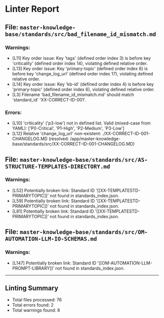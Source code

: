 # Linter Report


## File: `master-knowledge-base/standards/src/bad_filename_id_mismatch.md`
### Warnings:
  - [L11] Key order issue: Key 'tags' (defined order index 3) is before key 'criticality' (defined order index 14), violating defined relative order.
  - [L13] Key order issue: Key 'primary-topic' (defined order index 6) is before key 'change_log_url' (defined order index 17), violating defined relative order.
  - [L14] Key order issue: Key 'kb-id' (defined order index 4) is before key 'primary-topic' (defined order index 6), violating defined relative order.
  - [L3] Filename 'bad_filename_id_mismatch.md' should match 'standard_id' 'XX-CORRECT-ID-001'.
### Errors:
  - [L10] 'criticality' ('p3-low') not in defined list. Valid (mixed-case from YAML): ['P0-Critical', 'P1-High', 'P2-Medium', 'P3-Low']
  - [L12] Relative 'change_log_url' non-existent: ./XX-CORRECT-ID-001-CHANGELOG.MD (resolved: /app/master-knowledge-base/standards/src/XX-CORRECT-ID-001-CHANGELOG.MD)

## File: `master-knowledge-base/standards/src/AS-STRUCTURE-TEMPLATES-DIRECTORY.md`
### Warnings:
  - [L52] Potentially broken link: Standard ID '[[XX-TEMPLATESTD-PRIMARYTOPIC]]' not found in standards_index.json.
  - [L59] Potentially broken link: Standard ID '[[XX-TEMPLATESTD-PRIMARYTOPIC]]' not found in standards_index.json.
  - [L81] Potentially broken link: Standard ID '[[XX-TEMPLATESTD-PRIMARYTOPIC]]' not found in standards_index.json.

## File: `master-knowledge-base/standards/src/OM-AUTOMATION-LLM-IO-SCHEMAS.md`
### Warnings:
  - [L147] Potentially broken link: Standard ID '[[OM-AUTOMATION-LLM-PROMPT-LIBRARY]]' not found in standards_index.json.

---
## Linting Summary
- Total files processed: 76
- Total errors found: 2
- Total warnings found: 8
